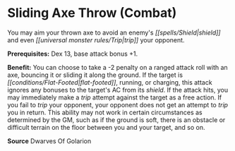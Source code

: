 ﻿---
cssclass: [feats]

---
# Sliding Axe Throw (Combat)

You may aim your thrown axe to avoid an enemy's _[[spells/Shield|shield]]_ and even _[[universal monster rules/Trip|trip]]_ your opponent.

**Prerequisites:** Dex 13, base attack bonus +1.

**Benefit:** You can choose to take a -2 penalty on a ranged attack roll with an axe, bouncing it or sliding it along the ground. If the target is _[[conditions/Flat-Footed|flat-footed]]_, running, or charging, this attack ignores any bonuses to the target's AC from its _shield_. If the attack hits, you may immediately make a _trip_ attempt against the target as a free action. If you fail to _trip_ your opponent, your opponent does not get an attempt to _trip_ you in return. This ability may not work in certain circumstances as determined by the GM, such as if the ground is soft, there is an obstacle or difficult terrain on the floor between you and your target, and so on.

**Source** Dwarves Of Golarion
